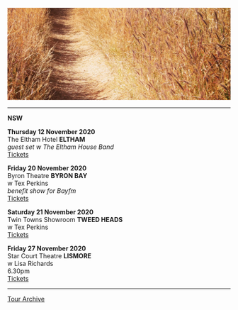 ![](data/image/news/tourbanner2.jpg)


* * * * *

**NSW**

**Thursday 12 November 2020**\
The Eltham Hotel **ELTHAM**\
*guest set w The Eltham House Band*\
[Tickets](https://tickets.oztix.com.au/outlet/event/391dd82b-410b-4408-a8f4-3d20fa87712e?utm_source=Oztix&utm_medium=Website&utm_content=EventGuide) 

**Friday 20 November 2020**\
Byron Theatre **BYRON BAY**\
w Tex Perkins\
*benefit show for Bayfm*\
[Tickets](https://byroncentre.com.au/event/bay-fm-benefit-gig-with-tex-perkins/)

**Saturday 21 November 2020**\
Twin Towns Showroom **TWEED HEADS**\
w Tex Perkins\
[Tickets](https://twintownssales1.sales.ticketsearch.com/sales/salesevent/2034)

**Friday 27 November 2020**\
Star Court Theatre **LISMORE**\
w Lisa Richards\
6.30pm\
[Tickets](https://www.starcourttheatre.com.au/events/lisarich)

* * * * *

[Tour Archive](tour/archive)
